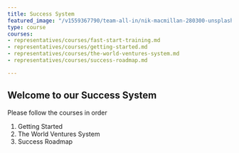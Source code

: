```yaml
---
title: Success System
featured_image: "/v1559367790/team-all-in/nik-macmillan-280300-unsplash.jpg"
type: course
courses:
- representatives/courses/fast-start-training.md
- representatives/courses/getting-started.md
- representatives/courses/the-world-ventures-system.md
- representatives/courses/success-roadmap.md

---
```

## Welcome to our Success System

Please follow the courses in order

1. Getting Started
2. The World Ventures System
3. Success Roadmap
